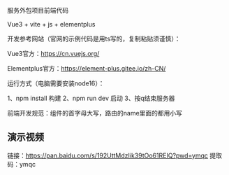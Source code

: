 服务外包项目前端代码

Vue3 + vite + js + elementplus

开发参考网站（官网的示例代码是用ts写的，复制粘贴须谨慎）：

Vue3官方：https://cn.vuejs.org/ 

Elementplus官方：https://element-plus.gitee.io/zh-CN/


运行方式（电脑需要安装node16）：

1、npm install 构建
2、npm run dev 启动
3、按q结束服务器

前端开发规范：组件的首字母大写，路由的name里面的都用小写

## 演示视频
链接：https://pan.baidu.com/s/192UttMdzIik39tOo61REIQ?pwd=ymqc 
提取码：ymqc 
